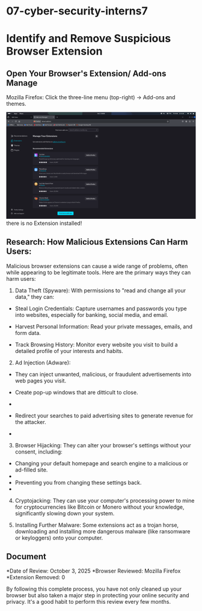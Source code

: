 # 07-cyber-security-interns7
# Identify and Remove Suspicious Browser Extension

Open Your Browser's Extension/ Add-ons Manage
--

Mozilla Firefox: Click the three-line menu (top-right) → Add-ons and themes.

![image alt](https://github.com/Riplilphat38/07-cyber-security-interns7/blob/02122a33dd64ab00a9dce6a31608ffa11c4917ff/Screenshot%20From%202025-10-03%2000-09-52.png)
there is no Extension installed!

Research: How Malicious Extensions Can Harm Users:
--
Malicious browser extensions can cause a wide range of problems, often while appearing to be legitimate tools. Here are the primary ways they can harm users:

1. Data Theft (Spyware): With permissions to "read and change all your data," they can:

* ﻿﻿Steal Login Credentials: Capture usernames and passwords you type into websites, especially for banking, social media, and email.

* ﻿﻿Harvest Personal Information: Read your private messages, emails, and form data.

* Track Browsing History: Monitor every website you visit to build a detailed profile of your interests and habits.

2. Ad Injection (Adware):

* They can inject unwanted, malicious, or fraudulent advertisements into web pages you visit.

* ﻿﻿Create pop-up windows that are ditticult to close.
* 
* ﻿﻿Redirect your searches to paid advertising sites to generate revenue for the attacker.
* 
3. Browser Hijacking: They can alter your browser's settings without your consent, including:
  
* Changing your default homepage and search engine to a malicious or ad-filled site.
* 
* Preventing you from changing these settings back.
* 
4. ﻿﻿﻿Cryptojacking: They can use your computer's processing power to mine for cryptocurrencies like Bitcoin or Monero without your knowledge, significantly slowing down your system.
  
5. ﻿﻿﻿Installing Further Malware: Some extensions act as a trojan horse, downloading and installing more dangerous malware (like ransomware or keyloggers) onto your computer.

Document
--
*Date of Review: October 3, 2025
*Browser Reviewed: Mozilla Firefox
*Extension Removed: 0

By following this complete process, you have not only cleaned up your browser but also taken a major step in protecting your online security and privacy. It's a good habit to perform this review every few months.
